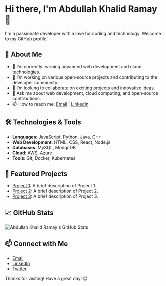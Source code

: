 # Hi there, I'm Abdullah Khalid Ramay 👋

I'm a passionate developer with a love for coding and technology. Welcome to my GitHub profile!

## 🚀 About Me

- 🌱 I’m currently learning advanced web development and cloud technologies.
- 💼 I’m working on various open-source projects and contributing to the developer community.
- 👯 I’m looking to collaborate on exciting projects and innovative ideas.
- 💬 Ask me about web development, cloud computing, and open-source contributions.
- 📫 How to reach me: [Email](mailto:abdullahkhalidramay@example.com) | [LinkedIn](https://www.linkedin.com/in/abdullahkhalidramay)

## 🛠️ Technologies & Tools

- **Languages**: JavaScript, Python, Java, C++
- **Web Development**: HTML, CSS, React, Node.js
- **Databases**: MySQL, MongoDB
- **Cloud**: AWS, Azure
- **Tools**: Git, Docker, Kubernetes

## 🌟 Featured Projects

- [Project 1](https://github.com/AbdullahKhalidRamay/project1): A brief description of Project 1.
- [Project 2](https://github.com/AbdullahKhalidRamay/project2): A brief description of Project 2.
- [Project 3](https://github.com/AbdullahKhalidRamay/project3): A brief description of Project 3.

## 📈 GitHub Stats

![Abdullah Khalid Ramay's GitHub Stats](https://github-readme-stats.vercel.app/api?username=AbdullahKhalidRamay&show_icons=true&theme=radical)

## 📫 Connect with Me

- [Email](mailto:abdullahkhalidramay@example.com)
- [LinkedIn](https://www.linkedin.com/in/abdullahkhalidramay)
- [Twitter](https://twitter.com/AbdullahKhalidR)

Thanks for visiting! Have a great day! 😊
